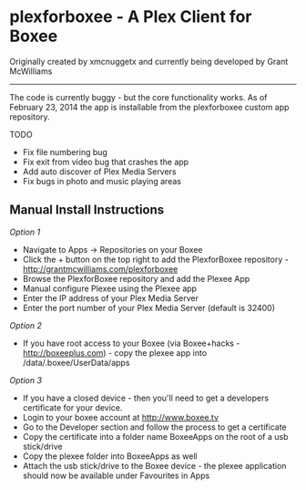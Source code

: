 plexforboxee - A Plex Client for Boxee
================================
Originally created by xmcnuggetx  and currently being developed by Grant McWilliams

---

The code is currently buggy - but the core functionality works. As of February 23, 2014 the app is installable
from the plexforboxee custom app repository. 

TODO
* Fix file numbering bug
* Fix exit from video bug that crashes the app
* Add auto discover of Plex Media Servers
* Fix bugs in photo and music playing areas



Manual Install Instructions
---------------------------

*Option 1*
* Navigate to Apps -> Repositories on your Boxee
* Click the + button on the top right to add the PlexforBoxee repository - http://grantmcwilliams.com/plexforboxee
* Browse the PlexforBoxee repository and add the Plexee App
* Manual configure Plexee using the Plexee app
* Enter the IP address of your Plex Media Server
* Enter the port number of your Plex Media Server (default is 32400)


*Option 2*
* If you have root access to your Boxee (via Boxee+hacks - http://boxeeplus.com) - copy the plexee app into /data/.boxee/UserData/apps

*Option 3*
* If you have a closed device - then you'll need to get a developers certificate for your device.
* Login to your boxee account at http://www.boxee.tv
* Go to the Developer section and follow the process to get a certificate
* Copy the certificate into a folder name BoxeeApps on the root of a usb stick/drive
* Copy the plexee folder into BoxeeApps as well
* Attach the usb stick/drive to the Boxee device - the plexee application should now be available under Favourites in Apps

